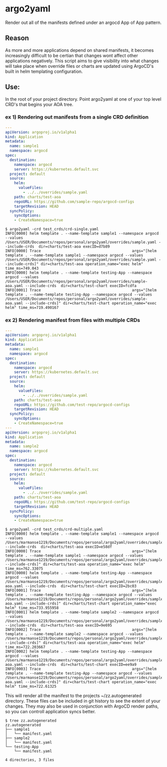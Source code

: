 # argo2yaml

Render out all of the manifests defined under an argocd App of App pattern.

## Reason
As more and more applications depend on shared manifests, it becomes increasingly difficult to be certian that changes wont affect other applications negatively. 
This script aims to give visibility into what changes will take place when override files or charts are updated using ArgoCD's built in helm templating configuration.

## Use:
In the root of your project directory. Point argo2yaml at one of your top level CRD's that begins your AOA tree.

### ex 1) Rendering out manifests from a single CRD definition
```YAML
---
apiVersion: argoproj.io/v1alpha1
kind: Application
metadata:
  name: sample1
  namespace: argocd
spec:
  destination:
    namespace: argocd
    server: https://kubernetes.default.svc
  project: default
  source:
    helm:
      valueFiles:
        - ../../overrides/sample.yaml
    path: charts/test-aoa
    repoURL: https://github.com/sample-repo/argocd-configs
    targetRevision: HEAD
  syncPolicy:
    syncOptions:
    - CreateNamespace=true
```
```SHELL
$ argo2yaml -crd test_crds/crd-single.yaml
INFO[0000] helm template . --name-template sample1 --namespace argocd --values /Users/USER/Documents/repos/personal/argo2yaml/overrides/sample.yaml --include-crds  dir=charts/test-aoa execID=d7b89
INFO[0000] Trace                                         args="[helm template . --name-template sample1 --namespace argocd --values /Users/USER/Documents/repos/personal/argo2yaml/overrides/sample.yaml --include-crds]" dir=charts/test-aoa operation_name="exec helm" time_ms=749.043
INFO[0000] helm template . --name-template testing-App --namespace argocd --values /Users/USER/Documents/repos/personal/argo2yaml/overrides/sample-aoa.yaml --include-crds  dir=charts/test-chart execID=fcdfa
INFO[0001] Trace                                         args="[helm template . --name-template testing-App --namespace argocd --values /Users/USER/Documents/repos/personal/argo2yaml/overrides/sample-aoa.yaml --include-crds]" dir=charts/test-chart operation_name="exec helm" time_ms=719.490167
```

### ex 2) Rendering manifest from files with multiple CRDs
```YAML
---
apiVersion: argoproj.io/v1alpha1
kind: Application
metadata:
  name: sample1
  namespace: argocd
spec:
  destination:
    namespace: argocd
    server: https://kubernetes.default.svc
  project: default
  source:
    helm:
      valueFiles:
        - ../../overrides/sample.yaml
    path: charts/test-aoa
    repoURL: https://github.com/test-repo/argocd-configs
    targetRevision: HEAD
  syncPolicy:
    syncOptions:
    - CreateNamespace=true
---
apiVersion: argoproj.io/v1alpha1
kind: Application
metadata:
  name: sample2
  namespace: argocd
spec:
  destination:
    namespace: argocd
    server: https://kubernetes.default.svc
  project: default
  source:
    helm:
      valueFiles:
        - ../../overrides/sample.yaml
    path: charts/test-aoa
    repoURL: https://github.com/test-repo/argocd-configs
    targetRevision: HEAD
  syncPolicy:
    syncOptions:
    - CreateNamespace=true
```
```SHELL
$ argo2yaml -crd test_crds/crd-multiple.yaml
INFO[0000] helm template . --name-template sample1 --namespace argocd --values /Users/marmanse1219/Documents/repos/personal/argo2yaml/overrides/sample.yaml --include-crds  dir=charts/test-aoa execID=e58df
INFO[0000] Trace                                         args="[helm template . --name-template sample1 --namespace argocd --values /Users/marmanse1219/Documents/repos/personal/argo2yaml/overrides/sample.yaml --include-crds]" dir=charts/test-aoa operation_name="exec helm" time_ms=762.33075
INFO[0000] helm template . --name-template testing-App --namespace argocd --values /Users/marmanse1219/Documents/repos/personal/argo2yaml/overrides/sample-aoa.yaml --include-crds  dir=charts/test-chart execID=2bc03
INFO[0001] Trace                                         args="[helm template . --name-template testing-App --namespace argocd --values /Users/marmanse1219/Documents/repos/personal/argo2yaml/overrides/sample-aoa.yaml --include-crds]" dir=charts/test-chart operation_name="exec helm" time_ms=733.955958
INFO[0001] helm template . --name-template sample2 --namespace argocd --values /Users/marmanse1219/Documents/repos/personal/argo2yaml/overrides/sample.yaml --include-crds  dir=charts/test-aoa execID=9e695
INFO[0002] Trace                                         args="[helm template . --name-template sample2 --namespace argocd --values /Users/marmanse1219/Documents/repos/personal/argo2yaml/overrides/sample.yaml --include-crds]" dir=charts/test-aoa operation_name="exec helm" time_ms=722.203667
INFO[0002] helm template . --name-template testing-App --namespace argocd --values /Users/marmanse1219/Documents/repos/personal/argo2yaml/overrides/sample-aoa.yaml --include-crds  dir=charts/test-chart execID=ee9a9
INFO[0003] Trace                                         args="[helm template . --name-template testing-App --namespace argocd --values /Users/marmanse1219/Documents/repos/personal/argo2yaml/overrides/sample-aoa.yaml --include-crds]" dir=charts/test-chart operation_name="exec helm" time_ms=722.61325
```

This will render all the manifest to the projects ~/zz.autogenerated directory. These files can be included in git history to see the extent of your changes. They may also be used in conjunction with ArgoCD render paths, so you can controll application syncs better.

```SHELL
$ tree zz.autogenerated
zz.autogenerated
├── sample1
│   └── manifest.yaml
├── sample2
│   └── manifest.yaml
└── testing-App
    └── manifest.yaml

4 directories, 3 files
```
